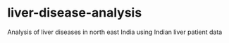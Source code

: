 # liver-disease-analysis
Analysis of liver diseases in north east India using Indian liver patient data
